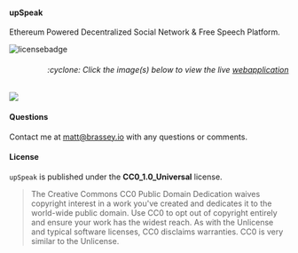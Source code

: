 #### upSpeak

Ethereum Powered Decentralized Social Network &amp; Free Speech Platform.

![licensebadge](https://img.shields.io/badge/license-CC0_1.0_Universal-blue)

<h6><p align="right">:cyclone: Click the image(s) below to view the live <a id="Screenshots" href="https://upspeak.herokuapp.com/">webapplication</a></p></h6>

[<img src="upSpeak.gif">](https://upspeak.herokuapp.com/)

#### Questions
Contact me at [matt@brassey.io](mailto:matt@brassey.io) with any questions or comments.

#### License
`upSpeak` is published under the __CC0_1.0_Universal__ license.

> The Creative Commons CC0 Public Domain Dedication waives copyright interest in a work you've created and dedicates it to the world-wide public domain. Use CC0 to opt out of copyright entirely and ensure your work has the widest reach. As with the Unlicense and typical software licenses, CC0 disclaims warranties. CC0 is very similar to the Unlicense.
